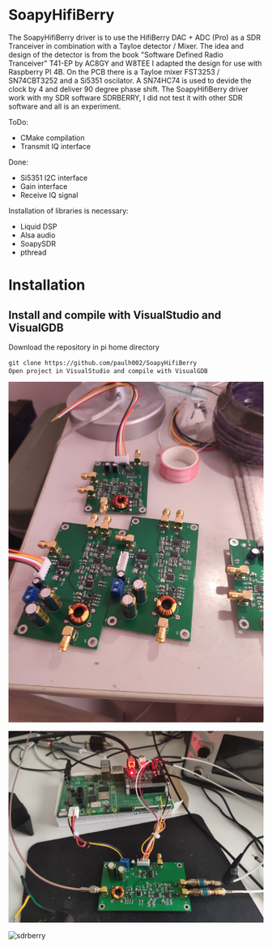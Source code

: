 # SoapyHifiBerry 
The SoapyHifiBerry driver is to use the HifiBerry DAC + ADC (Pro) as a SDR Tranceiver in combination with a Tayloe detector / Mixer.
The idea and design of the detector is from the book "Software Defined Radio Tranceiver" T41-EP by AC8GY and W8TEE
I adapted the design for use with Raspberry PI 4B. On the PCB there is a Tayloe mixer FST3253 / SN74CBT3252 and a Si5351 oscilator.
A SN74HC74 is used to devide the clock by 4 and deliver 90 degree phase shift.
The SoapyHifiBerry driver work with my SDR software SDRBERRY, I did not test it with other SDR software and all is an experiment.

ToDo:
- CMake compilation
- Transmit IQ interface 

Done:
- Si5351 I2C interface
- Gain interface
- Receive IQ signal

Installation of libraries is necessary:
- Liquid DSP
- Alsa audio
- SoapySDR
- pthread

# Installation


## Install and compile with VisualStudio and VisualGDB
Download the repository in pi home directory  
```
git clone https://github.com/paulh002/SoapyHifiBerry  
Open project in VisualStudio and compile with VisualGDB

```

![Tayloe](https://github.com/paulh002/SoapyHifiBerry/blob/master/Tayloe.jpg)

![sdrberry](https://github.com/paulh002/SoapyHifiBerry/blob/master/HifiBerry%20Tayloe.jpg)

![sdrberry](https://github.com/paulh002/sdrberry/blob/master/rb_tranceiver.jpg)